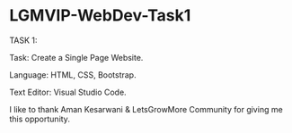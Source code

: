 # LGMVIP-WebDev-Task1

TASK 1:

Task: Create a Single Page Website.

Language: HTML, CSS, Bootstrap.

Text Editor: Visual Studio Code.

I like to thank Aman Kesarwani & LetsGrowMore Community for giving me this opportunity.
